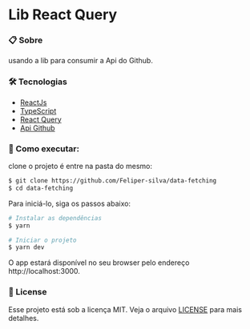 # Lib React Query

### 📋 Sobre

usando a lib para consumir a Api do Github.

### 🛠️ Tecnologias

- [ReactJs](https://reactjs.org)
- [TypeScript](https://www.typescriptlang.org/)
- [React Query](https://react-query.tanstack.com/)
- [Api Github](https://api.github.com/)

### 🚀 Como executar:

clone o projeto é entre na pasta do mesmo:

```bash
$ git clone https://github.com/Feliper-silva/data-fetching
$ cd data-fetching
```

Para iniciá-lo, siga os passos abaixo:

```bash
# Instalar as dependências
$ yarn

# Iniciar o projeto
$ yarn dev
```

O app estará disponível no seu browser pelo endereço http://localhost:3000.

### 📝 License

Esse projeto está sob a licença MIT. Veja o arquivo [LICENSE](LICENSE) para mais detalhes.
